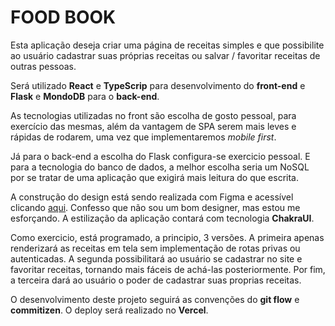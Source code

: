 # FOOD BOOK

Esta aplicação deseja criar uma página de receitas simples e que possibilite ao usuário cadastrar suas próprias receitas ou salvar / favoritar receitas de outras pessoas.

Será utilizado **React** e **TypeScrip** para desenvolvimento do **front-end** e **Flask** e **MondoDB** para o **back-end**.

As tecnologias utilizadas no front são escolha de gosto pessoal, para exercício das mesmas, além da vantagem de SPA serem mais leves e rápidas de rodarem, uma vez que implementaremos *mobile first*.

Já para o back-end a escolha do Flask configura-se exercicio pessoal. E para a tecnologia do banco de dados, a melhor escolha seria um NoSQL por se tratar de uma aplicação que exigirá mais leitura do que escrita.

A construção do design está sendo realizada com Figma e acessível clicando [aqui](https://www.figma.com/file/cD6fBgGP5PAf92kBvpHx6N/Food_book?node-id=0%3A1). Confesso que não sou um bom designer, mas estou me esforçando. A estilização da aplicação contará com tecnologia **ChakraUI**.

Como exercicio, está programado, a principio, 3 versões. 
A primeira apenas renderizará as receitas em tela sem implementação de rotas privas ou autenticadas.
A segunda possibilitará ao usuário se cadastrar no site e favoritar receitas, tornando mais fáceis de achá-las posteriormente.
Por fim, a terceira dará ao usuário o poder de cadastrar suas proprias receitas.

O desenvolvimento deste projeto seguirá as convenções do **git flow** e **commitizen**. O deploy será realizado no **Vercel**.

